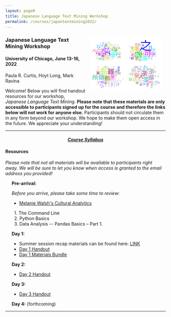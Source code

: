 ```yaml
---
layout: page0
title: Japanese Language Text Mining Workshop
permalink: /courses/japantextmining2022/
---
```


<div style>
<img src="/images/japantextmining22_bg.png" style="float:right;max-width:45%;padding: 10px 10px 10px 15px;">
</div><h3>Japanese Language Text Mining Workshop</h3><p>
<h4>University of Chicago, June 13-16, 2022</h4>
<p></p>
Paula R. Curtis, Hoyt Long, Mark Ravina<p></p>
<p></p>
Welcome! Below you will find handout resources for our workshop, <em>Japanese Language Text Mining</em>. <b>Please note that these materials are only accessible to participants signed up for the course and therefore the links below will not work for anyone else.</b> Participants should not circulate them in any form beyond our workshop. We hope to make them open access in the future. We appreciate your understanding!
<p></p>
<hr>
<p></p>
<center><em><h4><a href="https://docs.google.com/document/d/12AQdGLRk9FpWZjlagt8jzXQW7QAQbWv5TS1Wrri8z44/edit?usp=sharing">Course Syllabus</a></h4></em></center><p></p>
<p></p>
<h4>Resources</h4><p></p>
<p></p>
<em>Please note that not all materials will be available to participants right away. We will be sure to let you know when access is granted to the email address you provided!</em>
<p></p>
<span style="padding-left: 20px; display:block">
  <b>Pre-arrival:</b><p></p>
  <em>Before you arrive, please take some time to review:</em><br>
  <ul><li><a href="https://melaniewalsh.github.io/Intro-Cultural-Analytics/welcome.html">Melanie Walsh's Cultural Analytics</a></li></ul>
  &nbsp;&nbsp;1. The Command Line<br>&nbsp;&nbsp;2. Python Basics<br>&nbsp;&nbsp;3. Data Analysis -- Pandas Basics – Part 1.<p></p>

  <b>Day 1:</b><p></p>
<ul><li>Summer session recap materials can be found here: <a href="http://prcurtis.com/courses/japantextmining2021/">LINK</a></li>
  <li><a href="https://docs.google.com/document/d/1gZgTLvB-7EBuykP05QZ1jKuD4J0oNifxSbvCfSMAGhQ/edit?usp=sharing">Day 1 Handout</a></li>
  <li><a href="https://drive.google.com/file/d/1S2F2kYwg6DiHF_sxP2dOjyJiIamZSjQ0/view?usp=sharing">Day 1 Materials Bundle</a></li></ul>
  <p></p>

  <b>Day 2:</b><p></p>
  <ul><li><a href="https://docs.google.com/document/d/1xEyHtMyoNyKxMLkDSZgyI5iaippXiFNxkIZsW0qKE7U/edit?usp=sharing">Day 2 Handout</a></li></ul>
  <p></p>
  <b>Day 3:</b>
  </p>
  <ul><li><a href="https://docs.google.com/document/d/1xEyHtMyoNyKxMLkDSZgyI5iaippXiFNxkIZsW0qKE7U/edit?usp=sharing">Day 3 Handout</a></li></ul>
  <p></p>
  <b>Day 4:</b> (forthcoming)<br>
</span>
<p></p>
<p></p>
<hr>
<p></p>

